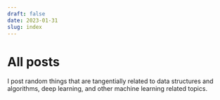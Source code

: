 ```yaml
---
draft: false
date: 2023-01-31
slug: index
---
```


# All posts

I post random things that are tangentially related to data structures and algorithms, deep learning, and other machine learning related topics.

<!-- blog 5 -->